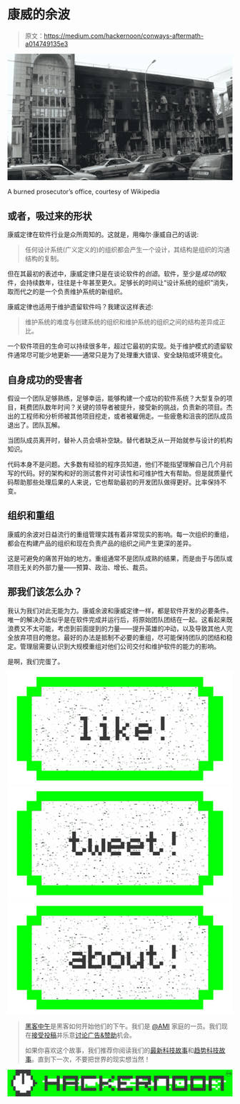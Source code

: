 # 康威的余波

> 原文：<https://medium.com/hackernoon/conways-aftermath-a014749135e3>

![](img/87a1de85916d932da9e4a975b2dd4d22.png)

A burned prosecutor’s office, courtesy of Wikipedia

## 或者，吸过来的形状

康威定律在软件行业是众所周知的。这就是，用梅尔·康威自己的话说:

> 任何设计系统(广义定义的)的组织都会产生一个设计，其结构是组织的沟通结构的复制。

但在其最初的表述中，康威定律只是在谈论软件的*创造*。软件，至少是*成功的*软件，会持续数年，往往是十年甚至更久。足够长的时间让“设计系统的组织”消失，取而代之的是一个负责维护系统的新组织。

康威定律也适用于维护遗留软件吗？我建议这样表述:

> 维护系统的难度与创建系统的组织和维护系统的组织之间的结构差异成正比。

一个软件项目的生命可以持续很多年，超过它最初的实现。处于维护模式的遗留软件通常尽可能少地更新——通常只是为了处理重大错误、安全缺陷或环境变化。

## 自身成功的受害者

假设一个团队足够熟练，足够幸运，能够构建一个成功的软件系统？大型复杂的项目，耗费团队数年时间？关键的领导者被提升，接受新的挑战，负责新的项目。杰出的工程师和分析师被其他项目挖走，或者被雇佣走。一些疲惫和沮丧的团队成员退出了。团队瓦解。

当团队成员离开时，替补人员会填补空缺。替代者缺乏从一开始就参与设计的机构知识。

代码本身不是问题。大多数有经验的程序员知道，他们不能指望理解自己几个月前写的代码。好的架构和好的测试套件对可读性和可维护性大有帮助。但是就质量代码帮助那些处理后果的人来说，它也帮助最初的开发团队做得更好。比率保持不变。

## 组织和重组

康威的余波对日益流行的重组管理实践有着非常现实的影响。每一次组织的重组，都会在构建产品的组织和现在负责产品的组织之间产生更深的差异。

这是可避免的痛苦开始的地方。重组通常不是团队成熟的结果，而是由于与团队或项目无关的外部力量——预算、政治、增长、裁员。

## 那我们该怎么办？

我认为我们对此无能为力。康威余波和康威定律一样，都是软件开发的必要条件。唯一的解决办法似乎是在软件完成并运行后，将原始团队团结在一起。这看起来既浪费又不太可能，考虑到前面提到的力量——提升英雄的冲动，以及导致其他人完全放弃项目的倦怠。最好的办法是抵制不必要的重组，尽可能保持团队的团结和稳定。管理层需要认识到大规模重组对他们公司交付和维护软件的能力的影响。

是啊，我们完蛋了。

[![](img/50ef4044ecd4e250b5d50f368b775d38.png)](http://bit.ly/HackernoonFB)[![](img/979d9a46439d5aebbdcdca574e21dc81.png)](https://goo.gl/k7XYbx)[![](img/2930ba6bd2c12218fdbbf7e02c8746ff.png)](https://goo.gl/4ofytp)

> [黑客中午](http://bit.ly/Hackernoon)是黑客如何开始他们的下午。我们是 [@AMI](http://bit.ly/atAMIatAMI) 家庭的一员。我们现在[接受投稿](http://bit.ly/hackernoonsubmission)并乐意[讨论广告&赞助](mailto:partners@amipublications.com)机会。
> 
> 如果你喜欢这个故事，我们推荐你阅读我们的[最新科技故事](http://bit.ly/hackernoonlatestt)和[趋势科技故事](https://hackernoon.com/trending)。直到下一次，不要把世界的现实想当然！

![](img/be0ca55ba73a573dce11effb2ee80d56.png)